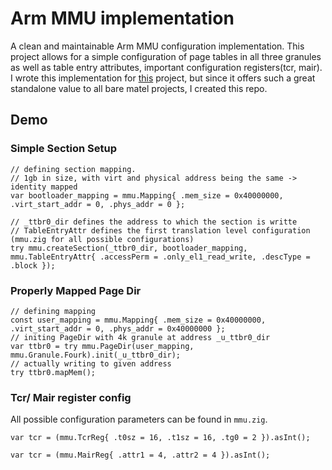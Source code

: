 # Arm MMU implementation

A clean and maintainable Arm MMU configuration implementation. This project allows for a simple configuration of page tables in all three granules as well as table entry attributes, important configuration registers(tcr, mair).
I wrote this implementation for [this](https://github.com/luickk/MinimalRoboticsPlatform) project, but since it offers such a great standalone value to all bare matel projects, I created this repo.

## Demo

### Simple Section Setup

```zig
// defining section mapping.
// 1gb in size, with virt and physical address being the same -> identity mapped
var bootloader_mapping = mmu.Mapping{ .mem_size = 0x40000000, .virt_start_addr = 0, .phys_addr = 0 };

// _ttbr0_dir defines the address to which the section is writte
// TableEntryAttr defines the first translation level configuration (mmu.zig for all possible configurations)
try mmu.createSection(_ttbr0_dir, bootloader_mapping, mmu.TableEntryAttr{ .accessPerm = .only_el1_read_write, .descType = .block });
```

### Properly Mapped Page Dir

```zig
// defining mapping
const user_mapping = mmu.Mapping{ .mem_size = 0x40000000, .virt_start_addr = 0, .phys_addr = 0x40000000 };
// initing PageDir with 4k granule at address _u_ttbr0_dir
var ttbr0 = try mmu.PageDir(user_mapping, mmu.Granule.Fourk).init(_u_ttbr0_dir);
// actually writing to given address
try ttbr0.mapMem();
```

### Tcr/ Mair register config

All possible configuration parameters can be found in `mmu.zig`.
```zig
var tcr = (mmu.TcrReg{ .t0sz = 16, .t1sz = 16, .tg0 = 2 }).asInt();
```

```zig
var tcr = (mmu.MairReg{ .attr1 = 4, .attr2 = 4 }).asInt();
```
